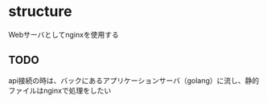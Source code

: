 # structure

Webサーバとしてnginxを使用する

## TODO

api接続の時は、バックにあるアプリケーションサーバ（golang）に流し、静的ファイルはnginxで処理をしたい
